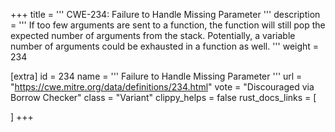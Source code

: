 +++
title = '''
CWE-234: Failure to Handle Missing Parameter
'''
description	= '''
If too few arguments are sent to a function, the function will still pop the expected number of arguments from the stack. Potentially, a variable number of arguments could be exhausted in a function as well.
'''
weight = 234

[extra]
id = 234
name = '''
Failure to Handle Missing Parameter
'''
url = "https://cwe.mitre.org/data/definitions/234.html"
vote = "Discouraged via Borrow Checker"
class = "Variant"
clippy_helps = false
rust_docs_links = [
	
]
+++
